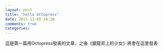 ```yaml
---
layout: post
title: "hello Octopress"
date: 2011-11-05 14:20
comments: true
categories: 
---
```

這是第一篇用Octopress發表的文章，之後《銀龍背上的少女》將會在這里發表
